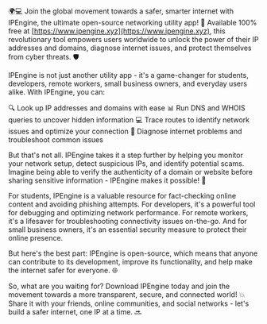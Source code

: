 🌍💻 Join the global movement towards a safer, smarter internet with IPEngine, the ultimate open-source networking utility app! 🚀 Available 100% free at [https://www.ipengine.xyz](https://www.ipengine.xyz), this revolutionary tool empowers users worldwide to unlock the power of their IP addresses and domains, diagnose internet issues, and protect themselves from cyber threats. 🛡️

IPEngine is not just another utility app - it's a game-changer for students, developers, remote workers, small business owners, and everyday users alike. With IPEngine, you can:

🔍 Look up IP addresses and domains with ease
📊 Run DNS and WHOIS queries to uncover hidden information
💻 Trace routes to identify network issues and optimize your connection
🔑 Diagnose internet problems and troubleshoot common issues

But that's not all. IPEngine takes it a step further by helping you monitor your network setup, detect suspicious IPs, and identify potential scams. Imagine being able to verify the authenticity of a domain or website before sharing sensitive information - IPEngine makes it possible! 🤝

For students, IPEngine is a valuable resource for fact-checking online content and avoiding phishing attempts. For developers, it's a powerful tool for debugging and optimizing network performance. For remote workers, it's a lifesaver for troubleshooting connectivity issues on-the-go. And for small business owners, it's an essential security measure to protect their online presence.

But here's the best part: IPEngine is open-source, which means that anyone can contribute to its development, improve its functionality, and help make the internet safer for everyone. 🌐

So, what are you waiting for? Download IPEngine today and join the movement towards a more transparent, secure, and connected world! 💥 Share it with your friends, online communities, and social networks - let's build a safer internet, one IP at a time. 🔜
